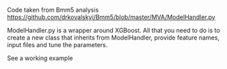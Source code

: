 Code taken from Bmm5 analysis
https://github.com/drkovalskyi/Bmm5/blob/master/MVA/ModelHandler.py 

ModelHandler.py is a wrapper around XGBoost. All that you need to do is to create a new class that inherits from ModelHandler, provide feature names, input files and tune the parameters.

See a working example
